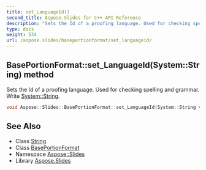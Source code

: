 ```yaml
---
title: set_LanguageId()
second_title: Aspose.Slides for C++ API Reference
description: "Sets the Id of a proofing language. Used for checking spelling and grammar. Write System::String."
type: docs
weight: 534
url: /aspose.slides/baseportionformat/set_languageid/
---
```

## BasePortionFormat::set_LanguageId(System::String) method


Sets the Id of a proofing language. Used for checking spelling and grammar. Write [System::String](../../../system/string/).

```cpp
void Aspose::Slides::BasePortionFormat::set_LanguageId(System::String value) override
```

## See Also

* Class [String](../../../system/string/)
* Class [BasePortionFormat](../)
* Namespace [Aspose::Slides](../../)
* Library [Aspose.Slides](../../../)